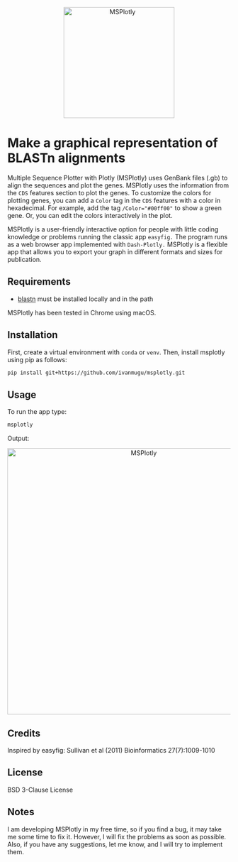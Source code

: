 <p align="center">
   <img src="./src/msplotly/images/logo.png" alt="MSPlotly" width="250">
</p>

# Make a graphical representation of BLASTn alignments

Multiple Sequence Plotter with Plotly (MSPlotly) uses GenBank files (.gb) to align the sequences and plot the genes. MSPlotly uses the information from the `CDS` features section to plot the genes. To customize the colors for plotting genes, you can add a `Color` tag in the `CDS` features with a color in hexadecimal. For example, add the tag `/Color="#00ff00"` to show a green gene. Or, you can edit the colors interactively in the plot.

MSPlotly is a user-friendly interactive option for people with little coding knowledge or problems running the classic app `easyfig.` The program runs as a web browser app implemented with `Dash-Plotly.` MSPlotly is a flexible app that allows you to export your graph in different formats and sizes for publication.

## Requirements

- [blastn](https://www.ncbi.nlm.nih.gov/books/NBK569861/) must be installed
  locally and in the path

MSPlotly has been tested in Chrome using macOS.

## Installation

First, create a virtual environment with `conda` or `venv`. Then, install
msplotly using pip as follows:

```bash
pip install git+https://github.com/ivanmugu/msplotly.git
```

## Usage

To run the app type:

```bash
msplotly
```

Output:
<p align="center">
   <img src="./src/msplotly/images/MSPlotly_app.png" alt="MSPlotly" width="600">
</p>


## Credits

Inspired by easyfig: Sullivan et al (2011) Bioinformatics 27(7):1009-1010

## License

BSD 3-Clause License

## Notes

I am developing MSPlotly in my free time, so if you find a bug, it may take me some time to fix it. However, I will fix the problems as soon as possible. Also, if you have any suggestions, let me know, and I will try to implement them.